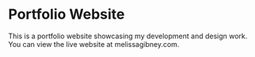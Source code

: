 # Portfolio Website

This is a portfolio website showcasing my development and design work.
You can view the live website at melissagibney.com.
